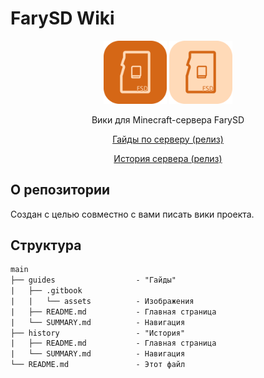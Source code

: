 # FarySD Wiki

<p align="center"><img src="./logo.png" width="20%" /> <img src="./logo-l.png" width="20%" /></p>

<p align="center">Вики для Minecraft-сервера FarySD</p>

<p align="center"><a href="https://farysd.gitbook.io/guides/" alt="Гайды">Гайды по серверу (релиз)</a></p>
<p align="center"><a href="https://farysd.gitbook.io/history/" alt="История">История сервера (релиз)</a></p>

## О репозитории

Создан с целью совместно с вами писать вики проекта.

## Структура

```diff
main
├── guides                  - "Гайды"
|   ├── .gitbook
|   |   └── assets          - Изображения
|   ├── README.md           - Главная страница
|   └── SUMMARY.md          - Навигация
├── history                 - "История"
|   ├── README.md           - Главная страница
|   └── SUMMARY.md          - Навигация
└── README.md               - Этот файл
```
